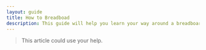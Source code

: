 ```yaml
---
layout: guide
title: How to Breadboad
description: This guide will help you learn your way around a breadboard
---
```


> This article could use your help. 